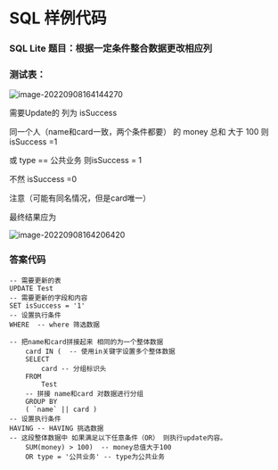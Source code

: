 # SQL 样例代码

### SQL Lite 题目：根据一定条件整合数据更改相应列 

### 测试表：

![image-20220908164144270](https://image-1258199940.cos.ap-shanghai.myqcloud.com/D:/StudyNoteimage-20220908164144270.png)   

需要Update的 列为  isSuccess

同一个人（name和card一致，两个条件都要） 的 money 总和 大于 100 则 isSuccess =1

或 type == 公共业务 则isSuccess = 1

不然 isSuccess =0

注意（可能有同名情况，但是card唯一）

最终结果应为

![image-20220908164206420](https://image-1258199940.cos.ap-shanghai.myqcloud.com/D:/StudyNoteimage-20220908164206420.png)

 

### 答案代码

```sqlite
-- 需要更新的表
UPDATE Test
-- 需要更新的字段和内容
SET isSuccess = '1' 
-- 设置执行条件
WHERE  -- where 筛选数据 

-- 把name和card拼接起来 相同的为一个整体数据
	card IN (  -- 使用in关键字设置多个整体数据
	SELECT
		card -- 分组标识头
	FROM
		Test 
	-- 拼接 name和card 对数据进行分组
	GROUP BY
	( `name` || card )
-- 设置执行条件
HAVING -- HAVING 挑选数据
-- 这段整体数据中 如果满足以下任意条件（OR） 则执行update内容。
	SUM(money) > 100)  -- money总值大于100
	OR type = '公共业务' -- type为公共业务  
```

